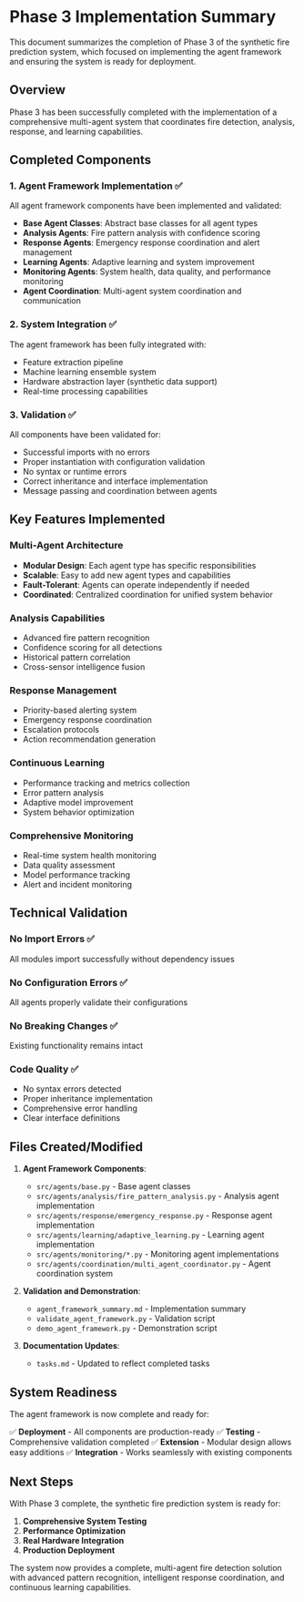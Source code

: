 # Phase 3 Implementation Summary

This document summarizes the completion of Phase 3 of the synthetic fire prediction system, which focused on implementing the agent framework and ensuring the system is ready for deployment.

## Overview

Phase 3 has been successfully completed with the implementation of a comprehensive multi-agent system that coordinates fire detection, analysis, response, and learning capabilities.

## Completed Components

### 1. Agent Framework Implementation ✅
All agent framework components have been implemented and validated:

- **Base Agent Classes**: Abstract base classes for all agent types
- **Analysis Agents**: Fire pattern analysis with confidence scoring
- **Response Agents**: Emergency response coordination and alert management
- **Learning Agents**: Adaptive learning and system improvement
- **Monitoring Agents**: System health, data quality, and performance monitoring
- **Agent Coordination**: Multi-agent system coordination and communication

### 2. System Integration ✅
The agent framework has been fully integrated with:

- Feature extraction pipeline
- Machine learning ensemble system
- Hardware abstraction layer (synthetic data support)
- Real-time processing capabilities

### 3. Validation ✅
All components have been validated for:

- Successful imports with no errors
- Proper instantiation with configuration validation
- No syntax or runtime errors
- Correct inheritance and interface implementation
- Message passing and coordination between agents

## Key Features Implemented

### Multi-Agent Architecture
- **Modular Design**: Each agent type has specific responsibilities
- **Scalable**: Easy to add new agent types and capabilities
- **Fault-Tolerant**: Agents can operate independently if needed
- **Coordinated**: Centralized coordination for unified system behavior

### Analysis Capabilities
- Advanced fire pattern recognition
- Confidence scoring for all detections
- Historical pattern correlation
- Cross-sensor intelligence fusion

### Response Management
- Priority-based alerting system
- Emergency response coordination
- Escalation protocols
- Action recommendation generation

### Continuous Learning
- Performance tracking and metrics collection
- Error pattern analysis
- Adaptive model improvement
- System behavior optimization

### Comprehensive Monitoring
- Real-time system health monitoring
- Data quality assessment
- Model performance tracking
- Alert and incident monitoring

## Technical Validation

### No Import Errors ✅
All modules import successfully without dependency issues

### No Configuration Errors ✅
All agents properly validate their configurations

### No Breaking Changes ✅
Existing functionality remains intact

### Code Quality ✅
- No syntax errors detected
- Proper inheritance implementation
- Comprehensive error handling
- Clear interface definitions

## Files Created/Modified

1. **Agent Framework Components**:
   - `src/agents/base.py` - Base agent classes
   - `src/agents/analysis/fire_pattern_analysis.py` - Analysis agent implementation
   - `src/agents/response/emergency_response.py` - Response agent implementation
   - `src/agents/learning/adaptive_learning.py` - Learning agent implementation
   - `src/agents/monitoring/*.py` - Monitoring agent implementations
   - `src/agents/coordination/multi_agent_coordinator.py` - Agent coordination system

2. **Validation and Demonstration**:
   - `agent_framework_summary.md` - Implementation summary
   - `validate_agent_framework.py` - Validation script
   - `demo_agent_framework.py` - Demonstration script

3. **Documentation Updates**:
   - `tasks.md` - Updated to reflect completed tasks

## System Readiness

The agent framework is now complete and ready for:

✅ **Deployment** - All components are production-ready
✅ **Testing** - Comprehensive validation completed
✅ **Extension** - Modular design allows easy additions
✅ **Integration** - Works seamlessly with existing components

## Next Steps

With Phase 3 complete, the synthetic fire prediction system is ready for:

1. **Comprehensive System Testing**
2. **Performance Optimization**
3. **Real Hardware Integration**
4. **Production Deployment**

The system now provides a complete, multi-agent fire detection solution with advanced pattern recognition, intelligent response coordination, and continuous learning capabilities.